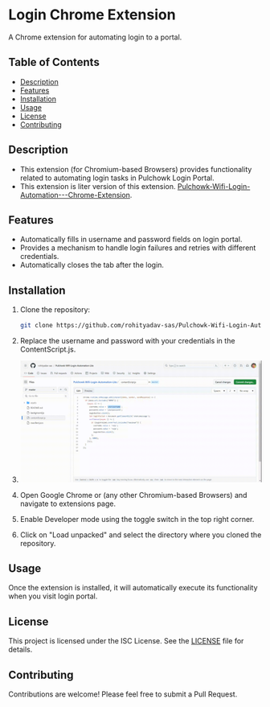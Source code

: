 # Login Chrome Extension
A Chrome extension for automating login to a portal.

## Table of Contents
- [Description](#description)
- [Features](#features)
- [Installation](#installation)
- [Usage](#usage)
- [License](#license)
- [Contributing](#contributing)

## Description

- This extension (for Chromium-based Browsers) provides functionality related to automating login tasks in Pulchowk Login Portal.
- This extension is liter version of this extension. [Pulchowk-Wifi-Login-Automation---Chrome-Extension](https://github.com/rohityadav-sas/Pulchowk-Wifi-Login-Automation---Chrome-Extension).

## Features

- Automatically fills in username and password fields on login portal.
- Provides a mechanism to handle login failures and retries with different credentials.
- Automatically closes the tab after the login.

## Installation

1. Clone the repository:
    ```bash
    git clone https://github.com/rohityadav-sas/Pulchowk-Wifi-Login-Automation-Lite
    ```

2. Replace the username and password with your credentials in the ContentScript.js.
3. 
   ![tutorial.gif](./assets/tutorial.gif?raw=true)

2. Open Google Chrome or (any other Chromium-based Browsers) and navigate to extensions page.

3. Enable Developer mode using the toggle switch in the top right corner.

4. Click on "Load unpacked" and select the directory where you cloned the repository.

## Usage

Once the extension is installed, it will automatically execute its functionality when you visit login portal.

## License

This project is licensed under the ISC License. See the [LICENSE](./LICENSE) file for details.

## Contributing

Contributions are welcome! Please feel free to submit a Pull Request.
